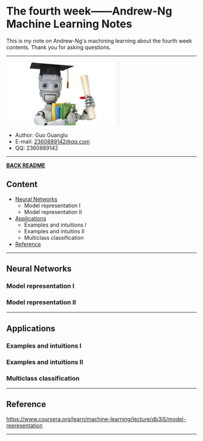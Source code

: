 # The fourth week——Andrew-Ng Machine Learning Notes  
This is my note on Andrew-Ng's machining learning about the fourth week contents. Thank you for asking questions.

***
[![](/picture/the_first_week/fig_ML.jpg)][Andrew-Ng-coursera]  
- Author: Guo Guanglu  
- E-mail: 2360889142@qq.com
- QQ: 2360889142  

*** 
[**BACK README**](README.md)  

## Content  
* [Neural Networks](#neural-networks)
	* Model representation I  
	* Model representation II  
* [Applications](#applications)  
	* Examples and intuitions I  
	* Examples and intuitins II  
	* Multiclass classification  
* [Reference](#reference)
	
***  
Neural Networks  
-----  
### Model representation I  

### Model representation II  

***  
Applications  
------  
### Examples and intuitions I  

### Examples and intuitions II  

### Multiclass classification  

***
Reference  
----  
https://www.coursera.org/learn/machine-learning/lecture/db3jS/model-representation  

---------------------------------------------------------
[Andrew-Ng-coursera]:https://www.coursera.org/learn/machine-learning/lecture/db3jS/model-representation "Andrew Ng coursera"

